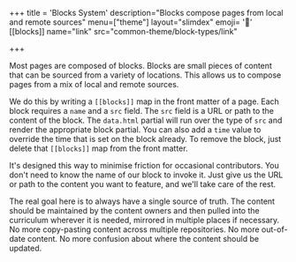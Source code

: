 +++
title = 'Blocks System'
description="Blocks compose pages from local and remote sources"
menu=["theme"]
layout="slimdex"
emoji= '🧩'
[[blocks]]
name="link"
src="common-theme/block-types/link"

+++

Most pages are composed of blocks. Blocks are small pieces of content that can be sourced from a variety of locations. This allows us to compose pages from a mix of local and remote sources.

We do this by writing a `[[blocks]]` map in the front matter of a page. Each block requires a `name` and a `src` field. The `src` field is a URL or path to the content of the block. The `data.html` partial will run over the type of `src` and render the appropriate block partial. You can also add a `time` value to override the time that is set on the block already. To remove the block, just delete that `[[blocks]]` map from the front matter.

It's designed this way to minimise friction for occasional contributors. You don't need to know the name of our block to invoke it. Just give us the URL or path to the content you want to feature, and we'll take care of the rest.

The real goal here is to always have a single source of truth. The content should be maintained by the content owners and then pulled into the curriculum wherever it is needed, mirrored in multiple places if necessary. No more copy-pasting content across multiple repositories. No more out-of-date content. No more confusion about where the content should be updated.
